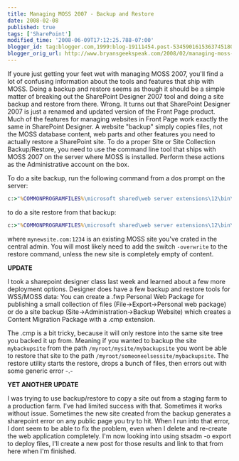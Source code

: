```yaml
---
title: Managing MOSS 2007 - Backup and Restore
date: 2008-02-08
published: true
tags: ['SharePoint']
modified_time: '2008-06-09T17:12:25.788-07:00'
blogger_id: tag:blogger.com,1999:blog-19111454.post-5345901615363745180
blogger_orig_url: http://www.bryansgeekspeak.com/2008/02/managing-moss-2007-backup-and-restore.html
---
```


If youre just getting your feet wet with managing MOSS 2007, you'll find a lot of confusing information about the tools and features that ship with MOSS.  Doing a backup and restore seems as though it should be a simple matter of breaking out the SharePoint Designer 2007 tool and doing a site backup and restore from there. Wrong.  It turns out that SharePoint Designer 2007 is just a renamed and updated version of the Front Page product.  Much of the features for managing websites in Front Page work exactly the same in SharePoint Designer.  A website "backup" simply copies files, not the MOSS database content, web parts and other features you need to actually restore a SharePoint site.  To do a proper Site or Site Collection Backup/Restore, you need to use the command line tool that ships with MOSS 2007 on the server where MOSS is installed.  Perform these actions as the Administrative account on the box.


To do a site backup, run the following command from a dos prompt on the server:

```bat
c:>"%COMMONPROGRAMFILES%\microsoft shared\web server extensions\12\bin\stsadm" -o backup -url http://mysite.com:1234 -filename mysite.com.backup
```

to do a site restore from that backup:

```bat
c:>"%COMMONPROGRAMFILES%\microsoft shared\web server extensions\12\bin\stsadm" -o restore -url http://mynewsite.com:1234 -filename mysite.com.backup
```

where `mynewsite.com:1234` is an existing MOSS site you've crated in the central admin.  You will most likely need to add the switch `-overwrite` to the restore command, unless the new site is completely empty of content.

**UPDATE**

I took a sharepoint designer class last week and learned about a few more deployment options.  Designer does have a few backup and restore tools for WSS/MOSS data: You can create a .fwp Personal Web Package for publishing a small collection of files (File->Export->Personal web package) or do a site backup (Site->Administration->Backup Website) which creates a Content Migration Package with a .cmp extension.

The .cmp is a bit tricky, because it will only restore into the same site tree you backed it up from.  Meaning if you wanted to backup the site `mybackupsite` from the path `/myroot/mysite/mybackupsite` you wont be able to restore that site to the path `/myroot/someoneelsessite/mybackupsite`.  The restore utility starts the restore, drops a bunch of files, then errors out with some generic error -.-

**YET ANOTHER UPDATE**

I was trying to use backup/restore to copy a site out from a staging farm to a production farm.  I've had limited success with that.  Sometimes it works without issue.  Sometimes the new site created from the backup generates a sharepoint error on any public page you try to hit. When I run into that error, I dont seem to be able to fix the problem, even when I delete and re-create the web application completely.  I'm now looking into using stsadm -o export to deploy files, I'll create a new post for those results and link to that from here when I'm finished.

